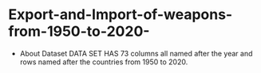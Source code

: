 # Export-and-Import-of-weapons-from-1950-to-2020-
- About Dataset DATA SET HAS 73 columns all named after the year and rows named after the countries from 1950 to 2020.
